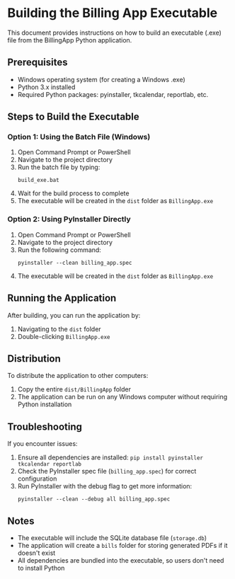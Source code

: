 # Building the Billing App Executable

This document provides instructions on how to build an executable (.exe) file from the BillingApp Python application.

## Prerequisites

- Windows operating system (for creating a Windows .exe)
- Python 3.x installed
- Required Python packages: pyinstaller, tkcalendar, reportlab, etc.

## Steps to Build the Executable

### Option 1: Using the Batch File (Windows)

1. Open Command Prompt or PowerShell
2. Navigate to the project directory
3. Run the batch file by typing:
   ```
   build_exe.bat
   ```
4. Wait for the build process to complete
5. The executable will be created in the `dist` folder as `BillingApp.exe`

### Option 2: Using PyInstaller Directly

1. Open Command Prompt or PowerShell
2. Navigate to the project directory
3. Run the following command:
   ```
   pyinstaller --clean billing_app.spec
   ```
4. The executable will be created in the `dist` folder as `BillingApp.exe`

## Running the Application

After building, you can run the application by:

1. Navigating to the `dist` folder
2. Double-clicking `BillingApp.exe`

## Distribution

To distribute the application to other computers:

1. Copy the entire `dist/BillingApp` folder
2. The application can be run on any Windows computer without requiring Python installation

## Troubleshooting

If you encounter issues:

1. Ensure all dependencies are installed: `pip install pyinstaller tkcalendar reportlab`
2. Check the PyInstaller spec file (`billing_app.spec`) for correct configuration
3. Run PyInstaller with the debug flag to get more information:
   ```
   pyinstaller --clean --debug all billing_app.spec
   ```

## Notes

- The executable will include the SQLite database file (`storage.db`)
- The application will create a `bills` folder for storing generated PDFs if it doesn't exist
- All dependencies are bundled into the executable, so users don't need to install Python